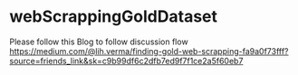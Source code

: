 # webScrappingGoldDataset

Please follow this Blog to follow discussion flow
https://medium.com/@lih.verma/finding-gold-web-scrapping-fa9a0f73fff?source=friends_link&sk=c9b99df6c2dfb7ed9f7f1ce2a5f60eb7
